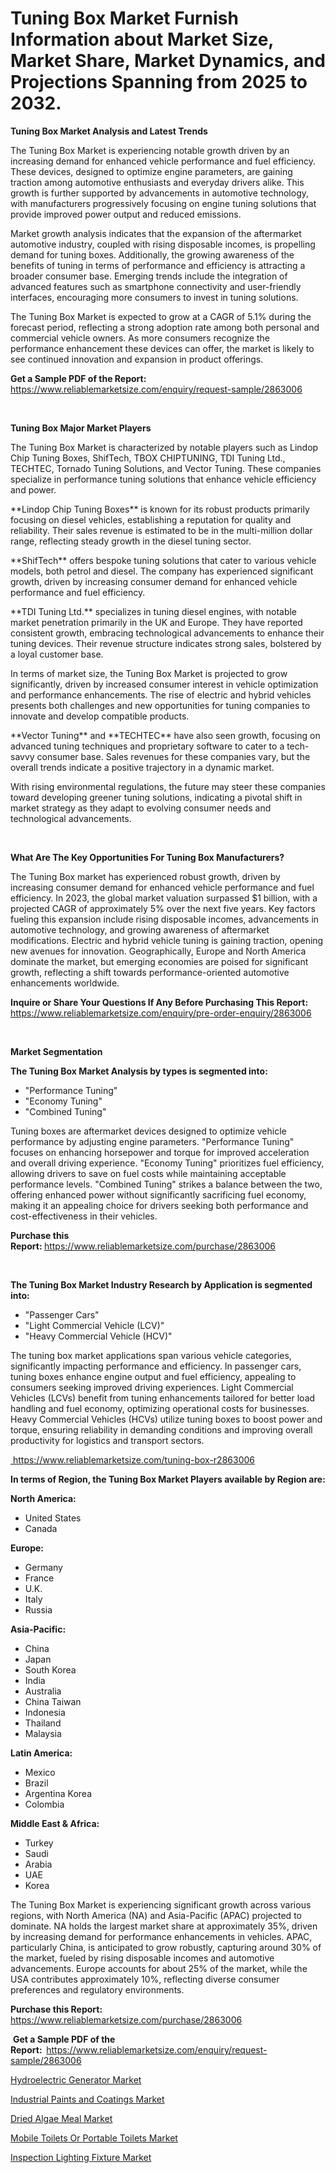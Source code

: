 <p><h1>Tuning Box Market Furnish Information about Market Size, Market Share, Market Dynamics, and Projections Spanning from 2025 to 2032.</h1></p><p><strong>Tuning Box Market Analysis and Latest Trends</strong></p>
<p><p>The Tuning Box Market is experiencing notable growth driven by an increasing demand for enhanced vehicle performance and fuel efficiency. These devices, designed to optimize engine parameters, are gaining traction among automotive enthusiasts and everyday drivers alike. This growth is further supported by advancements in automotive technology, with manufacturers progressively focusing on engine tuning solutions that provide improved power output and reduced emissions.</p><p>Market growth analysis indicates that the expansion of the aftermarket automotive industry, coupled with rising disposable incomes, is propelling demand for tuning boxes. Additionally, the growing awareness of the benefits of tuning in terms of performance and efficiency is attracting a broader consumer base. Emerging trends include the integration of advanced features such as smartphone connectivity and user-friendly interfaces, encouraging more consumers to invest in tuning solutions.</p><p>The Tuning Box Market is expected to grow at a CAGR of 5.1% during the forecast period, reflecting a strong adoption rate among both personal and commercial vehicle owners. As more consumers recognize the performance enhancement these devices can offer, the market is likely to see continued innovation and expansion in product offerings.</p></p>
<p><strong>Get a Sample PDF of the Report:&nbsp;</strong> <a href="https://www.reliablemarketsize.com/enquiry/request-sample/2863006?utm_campaign=1943&utm_medium=2&utm_source=Github&utm_content=ia&utm_term=12032025&utm_id=tuning-box">https://www.reliablemarketsize.com/enquiry/request-sample/2863006</a></p>
<p>&nbsp;</p>
<p><strong>Tuning Box Major Market Players</strong></p>
<p><p>The Tuning Box Market is characterized by notable players such as Lindop Chip Tuning Boxes, ShifTech, TBOX CHIPTUNING, TDI Tuning Ltd., TECHTEC, Tornado Tuning Solutions, and Vector Tuning. These companies specialize in performance tuning solutions that enhance vehicle efficiency and power.</p><p>**Lindop Chip Tuning Boxes** is known for its robust products primarily focusing on diesel vehicles, establishing a reputation for quality and reliability. Their sales revenue is estimated to be in the multi-million dollar range, reflecting steady growth in the diesel tuning sector.</p><p>**ShifTech** offers bespoke tuning solutions that cater to various vehicle models, both petrol and diesel. The company has experienced significant growth, driven by increasing consumer demand for enhanced vehicle performance and fuel efficiency.</p><p>**TDI Tuning Ltd.** specializes in tuning diesel engines, with notable market penetration primarily in the UK and Europe. They have reported consistent growth, embracing technological advancements to enhance their tuning devices. Their revenue structure indicates strong sales, bolstered by a loyal customer base.</p><p>In terms of market size, the Tuning Box Market is projected to grow significantly, driven by increased consumer interest in vehicle optimization and performance enhancements. The rise of electric and hybrid vehicles presents both challenges and new opportunities for tuning companies to innovate and develop compatible products.</p><p>**Vector Tuning** and **TECHTEC** have also seen growth, focusing on advanced tuning techniques and proprietary software to cater to a tech-savvy consumer base. Sales revenues for these companies vary, but the overall trends indicate a positive trajectory in a dynamic market.</p><p>With rising environmental regulations, the future may steer these companies toward developing greener tuning solutions, indicating a pivotal shift in market strategy as they adapt to evolving consumer needs and technological advancements.</p></p>
<p>&nbsp;</p>
<p><strong>What Are The Key Opportunities For Tuning Box Manufacturers?</strong></p>
<p><p>The Tuning Box market has experienced robust growth, driven by increasing consumer demand for enhanced vehicle performance and fuel efficiency. In 2023, the global market valuation surpassed $1 billion, with a projected CAGR of approximately 5% over the next five years. Key factors fueling this expansion include rising disposable incomes, advancements in automotive technology, and growing awareness of aftermarket modifications. Electric and hybrid vehicle tuning is gaining traction, opening new avenues for innovation. Geographically, Europe and North America dominate the market, but emerging economies are poised for significant growth, reflecting a shift towards performance-oriented automotive enhancements worldwide.</p></p>
<p><strong>Inquire or Share Your Questions If Any Before Purchasing This Report:</strong> <a href="https://www.reliablemarketsize.com/enquiry/pre-order-enquiry/2863006?utm_campaign=1943&utm_medium=2&utm_source=Github&utm_content=ia&utm_term=12032025&utm_id=tuning-box">https://www.reliablemarketsize.com/enquiry/pre-order-enquiry/2863006</a></p>
<p>&nbsp;</p>
<p><strong>Market Segmentation</strong></p>
<p><strong>The Tuning Box Market Analysis by types is segmented into:</strong></p>
<p><ul><li>"Performance Tuning"</li><li>"Economy Tuning"</li><li>"Combined Tuning"</li></ul></p>
<p><p>Tuning boxes are aftermarket devices designed to optimize vehicle performance by adjusting engine parameters. "Performance Tuning" focuses on enhancing horsepower and torque for improved acceleration and overall driving experience. "Economy Tuning" prioritizes fuel efficiency, allowing drivers to save on fuel costs while maintaining acceptable performance levels. "Combined Tuning" strikes a balance between the two, offering enhanced power without significantly sacrificing fuel economy, making it an appealing choice for drivers seeking both performance and cost-effectiveness in their vehicles.</p></p>
<p><strong>Purchase this Report:&nbsp;</strong><a href="https://www.reliablemarketsize.com/purchase/2863006?utm_campaign=1943&utm_medium=2&utm_source=Github&utm_content=ia&utm_term=12032025&utm_id=tuning-box">https://www.reliablemarketsize.com/purchase/2863006</a></p>
<p>&nbsp;</p>
<p><strong>The Tuning Box Market Industry Research by Application is segmented into:</strong></p>
<p><ul><li>"Passenger Cars"</li><li>"Light Commercial Vehicle (LCV)"</li><li>"Heavy Commercial Vehicle (HCV)"</li></ul></p>
<p><p>The tuning box market applications span various vehicle categories, significantly impacting performance and efficiency. In passenger cars, tuning boxes enhance engine output and fuel efficiency, appealing to consumers seeking improved driving experiences. Light Commercial Vehicles (LCVs) benefit from tuning enhancements tailored for better load handling and fuel economy, optimizing operational costs for businesses. Heavy Commercial Vehicles (HCVs) utilize tuning boxes to boost power and torque, ensuring reliability in demanding conditions and improving overall productivity for logistics and transport sectors.</p></p>
<p><a href="https://www.reliablemarketsize.com/tuning-box-r2863006?utm_campaign=1943&utm_medium=2&utm_source=Github&utm_content=ia&utm_term=12032025&utm_id=tuning-box">&nbsp;https://www.reliablemarketsize.com/tuning-box-r2863006</a></p>
<p><strong>In terms of Region, the Tuning Box Market Players available by Region are:</strong></p>
<p>
    <p> <strong> North America: </strong>
        <ul>
            <li>United States</li>
            <li>Canada</li>
        </ul>
        </p> 
    <p> <strong> Europe: </strong>
        <ul>
            <li>Germany</li>
            <li>France</li>
            <li>U.K.</li>
            <li>Italy</li>
            <li>Russia</li>
        </ul>
        </p> 
    <p> <strong> Asia-Pacific: </strong>
        <ul>
            <li>China</li>
            <li>Japan</li>
            <li>South Korea</li>
            <li>India</li>
            <li>Australia</li>
            <li>China Taiwan</li>
            <li>Indonesia</li>
            <li>Thailand</li>
            <li>Malaysia</li>
        </ul>
        </p> 
    <p> <strong> Latin America: </strong>
        <ul>
            <li>Mexico</li>
            <li>Brazil</li>
            <li>Argentina Korea</li>
            <li>Colombia</li>
        </ul>
        </p> 
    <p> <strong> Middle East & Africa: </strong>
        <ul>
            <li>Turkey</li>
            <li>Saudi</li>
            <li>Arabia</li>
            <li>UAE</li>
            <li>Korea</li>
        </ul>
    </p>
    </p>
<p><p>The Tuning Box Market is experiencing significant growth across various regions, with North America (NA) and Asia-Pacific (APAC) projected to dominate. NA holds the largest market share at approximately 35%, driven by increasing demand for performance enhancements in vehicles. APAC, particularly China, is anticipated to grow robustly, capturing around 30% of the market, fueled by rising disposable incomes and automotive advancements. Europe accounts for about 25% of the market, while the USA contributes approximately 10%, reflecting diverse consumer preferences and regulatory environments.</p></p>
<p><strong>Purchase this Report: </strong><a href="https://www.reliablemarketsize.com/purchase/2863006?utm_campaign=1943&utm_medium=2&utm_source=Github&utm_content=ia&utm_term=12032025&utm_id=tuning-box">https://www.reliablemarketsize.com/purchase/2863006</a></p>
<p>&nbsp;<strong>Get a Sample PDF of the Report:&nbsp;&nbsp;</strong><a href="https://www.reliablemarketsize.com/enquiry/request-sample/2863006?utm_campaign=1943&utm_medium=2&utm_source=Github&utm_content=ia&utm_term=12032025&utm_id=tuning-box">https://www.reliablemarketsize.com/enquiry/request-sample/2863006</a></p>
<p><strong></strong></p>
<p><p><a href="https://github.com/delcirodda4f/Market-Research-Report-List-1/blob/main/hydroelectric-generator-market.md?utm_campaign=1943&utm_medium=2&utm_source=Github&utm_content=ia&utm_term=12032025&utm_id=tuning-box">Hydroelectric Generator Market</a></p><p><a href="https://github.com/miehldobin1w/Market-Research-Report-List-1/blob/main/industrial-paints-and-coatings-market.md?utm_campaign=1943&utm_medium=2&utm_source=Github&utm_content=ia&utm_term=12032025&utm_id=tuning-box">Industrial Paints and Coatings Market</a></p><p><a href="https://github.com/sadaandilou/Market-Research-Report-List-1/blob/main/dried-algae-meal-market.md?utm_campaign=1943&utm_medium=2&utm_source=Github&utm_content=ia&utm_term=12032025&utm_id=tuning-box">Dried Algae Meal Market</a></p><p><a href="https://github.com/seherlouize/Market-Research-Report-List-1/blob/main/mobile-toilets-or-portable-toilets-market.md?utm_campaign=1943&utm_medium=2&utm_source=Github&utm_content=ia&utm_term=12032025&utm_id=tuning-box">Mobile Toilets Or Portable Toilets Market</a></p><p><a href="https://github.com/moroesarta/Market-Research-Report-List-1/blob/main/inspection-lighting-fixture-market.md?utm_campaign=1943&utm_medium=2&utm_source=Github&utm_content=ia&utm_term=12032025&utm_id=tuning-box">Inspection Lighting Fixture Market</a></p></p>